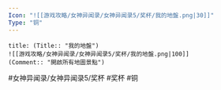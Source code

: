 ```yaml
---
Icon: "![[游戏攻略/女神异闻录/女神异闻录5/奖杯/我的地盤.png|30]]"
Type: "铜"
---
```

```ad-common-bronze-trophy
title: (Title:: "我的地盤")
![[游戏攻略/女神异闻录/女神异闻录5/奖杯/我的地盤.png|100]]
(Comment:: "開啟所有地圖景點")
```

#女神异闻录/女神异闻录5/奖杯 #奖杯 #铜
